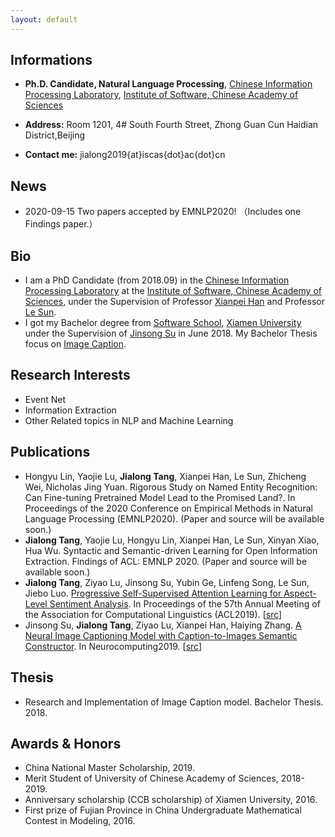 ```yaml
---
layout: default
---
```

## Informations

*   **Ph.D. Candidate, Natural Language Processing**,
[Chinese Information Processing Laboratory](http://www.icip.org.cn/),
[Institute of Software, Chinese Academy of Sciences](http://www.iscas.ac.cn/)

*   **Address:** Room 1201, 4#  South  Fourth Street, Zhong Guan Cun Haidian District,Beijing

*   **Contact me:** jialong2019{at}iscas{dot}ac{dot}cn

## News

*   2020-09-15 Two papers accepted by EMNLP2020! （Includes one Findings paper.）

## Bio

*   I am a PhD Candidate (from 2018.09) in the [Chinese Information Processing Laboratory](http://www.icip.org.cn/) at the [Institute of Software, Chinese Academy of Sciences](http://www.iscas.ac.cn/), under the Supervision of Professor [Xianpei Han](http://www.icip.org.cn/team/hanxianpei/) and Professor [Le Sun](http://www.icip.org.cn/index.php/team/sunle/).
*   I got my Bachelor degree from [Software School](http://software.xmu.edu.cn/), [Xiamen University](https://www.xmu.edu.cn/) under the Supervision of [Jinsong Su](https://cdmc.xmu.edu.cn/info/1010/1054.htm) in June 2018. My Bachelor Thesis focus on [Image Caption](https://www.sciencedirect.com/science/article/pii/S0925231219311312).

## Research Interests

*   Event Net
*   Information Extraction
*   Other Related topics in NLP and Machine Learning

## Publications

*   Hongyu Lin, Yaojie Lu, **Jialong Tang**, Xianpei Han, Le Sun, Zhicheng Wei, Nicholas Jing Yuan. Rigorous Study on Named Entity Recognition: Can Fine-tuning Pretrained Model Lead to the Promised Land?. In Proceedings of the 2020 Conference on Empirical Methods in Natural Language Processing (EMNLP2020). (Paper and source will be available soon.)
*   **Jialong Tang**, Yaojie Lu, Hongyu Lin, Xianpei Han, Le Sun, Xinyan Xiao, Hua Wu. Syntactic and Semantic-driven Learning for Open Information Extraction. Findings of ACL: EMNLP 2020. (Paper and source will be available soon.)
*   **Jialong Tang**, Ziyao Lu, Jinsong Su, Yubin Ge, Linfeng Song, Le Sun, Jiebo Luo. [Progressive Self-Supervised Attention Learning for Aspect-Level Sentiment Analysis](https://www.aclweb.org/anthology/P19-1053.pdf). In Proceedings of the 57th Annual Meeting of the Association for Computational Linguistics (ACL2019). \[[src](https://github.com/TangJiaLong/PSSAttention)\]
*   Jinsong Su, **Jialong Tang**, Ziyao Lu, Xianpei Han, Haiying Zhang. [A Neural Image Captioning Model with Caption-to-Images Semantic Constructor](https://www.sciencedirect.com/science/article/pii/S0925231219311312). In Neurocomputing2019. \[[src](https://github.com/TangJiaLong/ICSemanticReConstructor)\]

## Thesis

*   Research and Implementation of Image Caption model. Bachelor Thesis. 2018.

## Awards & Honors

*   China National Master Scholarship, 2019.
*   Merit Student of University of Chinese Academy of Sciences, 2018-2019.
*   Anniversary scholarship (CCB scholarship) of Xiamen University, 2016.
*   First prize of Fujian Province in China Undergraduate Mathematical Contest in Modeling, 2016.
